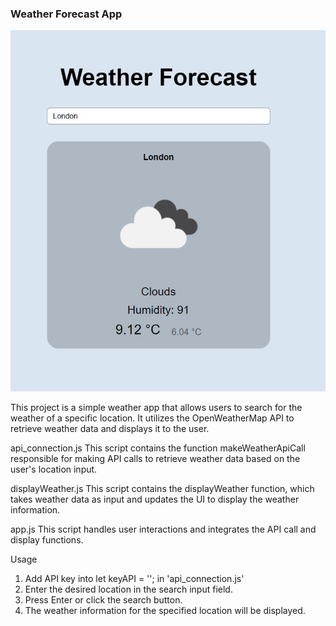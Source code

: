 ### Weather Forecast App
![Alt Text](./readme-img.jpg)

This project is a simple weather app that allows users to search for the weather of a specific location. It utilizes the OpenWeatherMap API to retrieve weather data and displays it to the user.

api_connection.js
This script contains the function makeWeatherApiCall responsible for making API calls to retrieve weather data based on the user's location input.

displayWeather.js
This script contains the displayWeather function, which takes weather data as input and updates the UI to display the weather information.

app.js
This script handles user interactions and integrates the API call and display functions.

Usage
1. Add API key into let keyAPI = ''; in 'api_connection.js'
2. Enter the desired location in the search input field.
3. Press Enter or click the search button.
4. The weather information for the specified location will be displayed.
